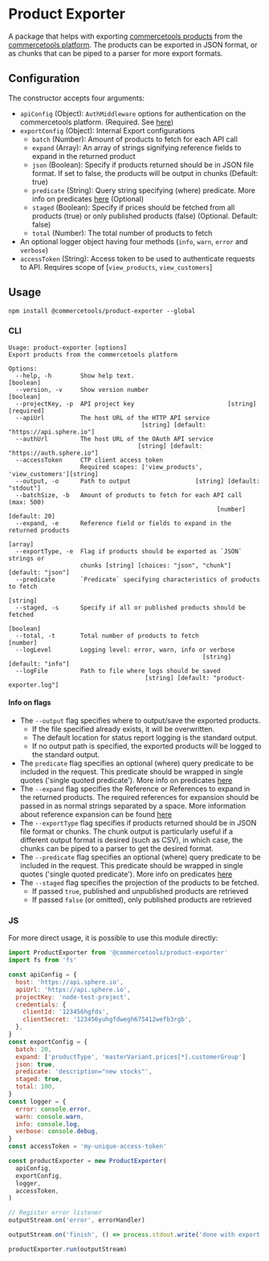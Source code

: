 # Product Exporter

A package that helps with exporting [commercetools products](https://dev.commercetools.com/http-api-projects-products.html) from the [commercetools platform](http://dev.commercetools.com/).
The products can be exported in JSON format, or as chunks that can be piped to a parser for more export formats.

## Configuration

The constructor accepts four arguments:
- `apiConfig` (Object): `AuthMiddleware` options for authentication on the commercetools platform. (Required. See [here](https://commercetools.github.io/nodejs/sdk/api/sdkMiddlewareAuth.html#named-arguments-options))
- `exportConfig` (Object): Internal Export configurations
  - `batch` (Number): Amount of products to fetch for each API call
  - `expand` (Array): An array of strings signifying reference fields to expand in the returned product
  - `json` (Boolean): Specify if products returned should be in JSON file format. If set to false, the products will be output in chunks (Default: true)
  - `predicate` (String): Query string specifying (where) predicate. More info on predicates [here](http://dev.commercetools.com/http-api.html#predicates) (Optional)
  - `staged` (Boolean): Specify if prices should be fetched from all products (true) or only published products (false) (Optional. Default: false)
  - `total` (Number): The total number of products to fetch
- An optional logger object having four methods (`info`, `warn`, `error` and `verbose`)
- `accessToken` (String): Access token to be used to authenticate requests to API. Requires scope of [`view_products`, `view_customers`]


## Usage
`npm install @commercetools/product-exporter --global`

### CLI
```
Usage: product-exporter [options]
Export products from the commercetools platform

Options:
  --help, -h        Show help text.                                    [boolean]
  --version, -v     Show version number                                [boolean]
  --projectKey, -p  API project key                          [string] [required]
  --apiUrl          The host URL of the HTTP API service
                                     [string] [default: "https://api.sphere.io"]
  --authUrl         The host URL of the OAuth API service
                                    [string] [default: "https://auth.sphere.io"]
  --accessToken     CTP client access token
                    Required scopes: ['view_products', 'view_customers'][string]
  --output, -o      Path to output                  [string] [default: "stdout"]
  --batchSize, -b   Amount of products to fetch for each API call (max: 500)
                                                          [number] [default: 20]
  --expand, -e      Reference field or fields to expand in the returned products
                                                                        [array]
  --exportType, -e  Flag if products should be exported as `JSON` strings or
                    chunks [string] [choices: "json", "chunk"] [default: "json"]
  --predicate       `Predicate` specifying characteristics of products to fetch
                                                                        [string]
  --staged, -s      Specify if all or published products should be fetched
                                                                       [boolean]
  --total, -t       Total number of products to fetch                   [number]
  --logLevel        Logging level: error, warn, info or verbose
                                                      [string] [default: "info"]
  --logFile         Path to file where logs should be saved
                                      [string] [default: "product-exporter.log"]
```

#### Info on flags
- The `--output` flag specifies where to output/save the exported products.
  - If the file specified already exists, it will be overwritten.
  - The default location for status report logging is the standard output.
  - If no output path is specified, the exported products will be logged to the standard output.
- The `predicate` flag specifies an optional (where) query predicate to be included in the request. This predicate should be wrapped in single quotes ('single quoted predicate'). More info on predicates [here](http://dev.commercetools.com/http-api.html#predicates)
- The `--expand` flag specifies the Reference or References to expand in the returned products. The required references for expansion should be passed in as normal strings separated by a space. More information about reference expansion can be found [here](https://dev.commercetools.com/http-api.html#reference-expansion)
- The `--exportType` flag specifies if products returned should be in JSON file format or chunks. The chunk output is particularly useful if a different output format is desired (such as CSV), in which case, the chunks can be piped to a parser to get the desired format.
- The `--predicate` flag specifies an optional (where) query predicate to be included in the request. This predicate should be wrapped in single quotes ('single quoted predicate'). More info on predicates [here](http://dev.commercetools.com/http-api.html#predicates)
- The `--staged` flag specifies the projection of the products to be fetched.
  - If passed `true`, published and unpublished products are retrieved
  - If passed `false` (or omitted), only published products are retrieved

### JS
For more direct usage, it is possible to use this module directly:
```js
import ProductExporter from '@commercetools/product-exporter'
import fs from 'fs'

const apiConfig = {
  host: 'https://api.sphere.io',
  apiUrl: 'https://api.sphere.io',
  projectKey: 'node-test-project',
  credentials: {
    clientId: '123456hgfds',
    clientSecret: '123456yuhgfdwegh675412wefb3rgb',
  },
}
const exportConfig = {
  batch: 20,
  expand: ['productType', 'masterVariant.prices[*].customerGroup']
  json: true,
  predicate: 'description="new stocks"',
  staged: true,
  total: 100,
}
const logger = {
  error: console.error,
  warn: console.warn,
  info: console.log,
  verbose: console.debug,
}
const accessToken = 'my-unique-access-token'

const productExporter = new ProductExporter(
  apiConfig,
  exportConfig,
  logger,
  accessToken,
)

// Register error listener
outputStream.on('error', errorHandler)

outputStream.on('finish', () => process.stdout.write('done with export'))

productExporter.run(outputStream)
```
